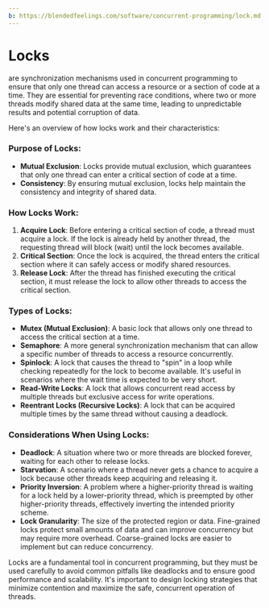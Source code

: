 ```yaml
---
b: https://blendedfeelings.com/software/concurrent-programming/lock.md
---
```


# Locks 
are synchronization mechanisms used in concurrent programming to ensure that only one thread can access a resource or a section of code at a time. They are essential for preventing race conditions, where two or more threads modify shared data at the same time, leading to unpredictable results and potential corruption of data.

Here's an overview of how locks work and their characteristics:

### Purpose of Locks:
- **Mutual Exclusion**: Locks provide mutual exclusion, which guarantees that only one thread can enter a critical section of code at a time.
- **Consistency**: By ensuring mutual exclusion, locks help maintain the consistency and integrity of shared data.

### How Locks Work:
1. **Acquire Lock**: Before entering a critical section of code, a thread must acquire a lock. If the lock is already held by another thread, the requesting thread will block (wait) until the lock becomes available.
2. **Critical Section**: Once the lock is acquired, the thread enters the critical section where it can safely access or modify shared resources.
3. **Release Lock**: After the thread has finished executing the critical section, it must release the lock to allow other threads to access the critical section.

### Types of Locks:
- **Mutex (Mutual Exclusion)**: A basic lock that allows only one thread to access the critical section at a time.
- **Semaphore**: A more general synchronization mechanism that can allow a specific number of threads to access a resource concurrently.
- **Spinlock**: A lock that causes the thread to "spin" in a loop while checking repeatedly for the lock to become available. It's useful in scenarios where the wait time is expected to be very short.
- **Read-Write Locks**: A lock that allows concurrent read access by multiple threads but exclusive access for write operations.
- **Reentrant Locks (Recursive Locks)**: A lock that can be acquired multiple times by the same thread without causing a deadlock.

### Considerations When Using Locks:
- **Deadlock**: A situation where two or more threads are blocked forever, waiting for each other to release locks.
- **Starvation**: A scenario where a thread never gets a chance to acquire a lock because other threads keep acquiring and releasing it.
- **Priority Inversion**: A problem where a higher-priority thread is waiting for a lock held by a lower-priority thread, which is preempted by other higher-priority threads, effectively inverting the intended priority scheme.
- **Lock Granularity**: The size of the protected region or data. Fine-grained locks protect small amounts of data and can improve concurrency but may require more overhead. Coarse-grained locks are easier to implement but can reduce concurrency.

Locks are a fundamental tool in concurrent programming, but they must be used carefully to avoid common pitfalls like deadlocks and to ensure good performance and scalability. It's important to design locking strategies that minimize contention and maximize the safe, concurrent operation of threads.